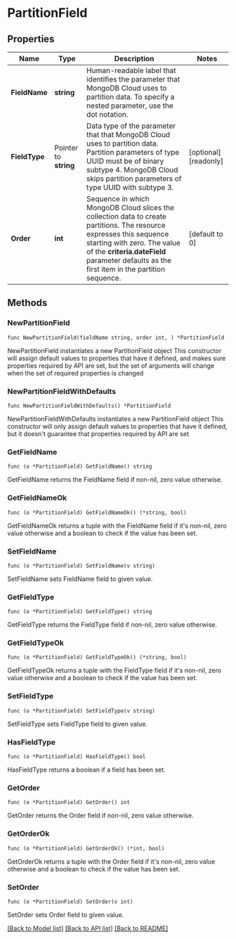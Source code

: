 # PartitionField

## Properties

Name | Type | Description | Notes
------------ | ------------- | ------------- | -------------
**FieldName** | **string** | Human-readable label that identifies the parameter that MongoDB Cloud uses to partition data. To specify a nested parameter, use the dot notation. | 
**FieldType** | Pointer to **string** | Data type of the parameter that that MongoDB Cloud uses to partition data. Partition parameters of type UUID must be of binary subtype 4. MongoDB Cloud skips partition parameters of type UUID with subtype 3. | [optional] [readonly] 
**Order** | **int** | Sequence in which MongoDB Cloud slices the collection data to create partitions. The resource expresses this sequence starting with zero. The value of the **criteria.dateField** parameter defaults as the first item in the partition sequence. | [default to 0]

## Methods

### NewPartitionField

`func NewPartitionField(fieldName string, order int, ) *PartitionField`

NewPartitionField instantiates a new PartitionField object
This constructor will assign default values to properties that have it defined,
and makes sure properties required by API are set, but the set of arguments
will change when the set of required properties is changed

### NewPartitionFieldWithDefaults

`func NewPartitionFieldWithDefaults() *PartitionField`

NewPartitionFieldWithDefaults instantiates a new PartitionField object
This constructor will only assign default values to properties that have it defined,
but it doesn't guarantee that properties required by API are set

### GetFieldName

`func (o *PartitionField) GetFieldName() string`

GetFieldName returns the FieldName field if non-nil, zero value otherwise.

### GetFieldNameOk

`func (o *PartitionField) GetFieldNameOk() (*string, bool)`

GetFieldNameOk returns a tuple with the FieldName field if it's non-nil, zero value otherwise
and a boolean to check if the value has been set.

### SetFieldName

`func (o *PartitionField) SetFieldName(v string)`

SetFieldName sets FieldName field to given value.

### GetFieldType

`func (o *PartitionField) GetFieldType() string`

GetFieldType returns the FieldType field if non-nil, zero value otherwise.

### GetFieldTypeOk

`func (o *PartitionField) GetFieldTypeOk() (*string, bool)`

GetFieldTypeOk returns a tuple with the FieldType field if it's non-nil, zero value otherwise
and a boolean to check if the value has been set.

### SetFieldType

`func (o *PartitionField) SetFieldType(v string)`

SetFieldType sets FieldType field to given value.

### HasFieldType

`func (o *PartitionField) HasFieldType() bool`

HasFieldType returns a boolean if a field has been set.
### GetOrder

`func (o *PartitionField) GetOrder() int`

GetOrder returns the Order field if non-nil, zero value otherwise.

### GetOrderOk

`func (o *PartitionField) GetOrderOk() (*int, bool)`

GetOrderOk returns a tuple with the Order field if it's non-nil, zero value otherwise
and a boolean to check if the value has been set.

### SetOrder

`func (o *PartitionField) SetOrder(v int)`

SetOrder sets Order field to given value.


[[Back to Model list]](../README.md#documentation-for-models) [[Back to API list]](../README.md#documentation-for-api-endpoints) [[Back to README]](../README.md)


